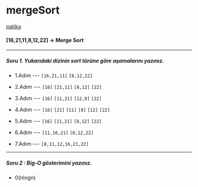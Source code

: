 # mergeSort


<a href='https://www.patika.dev/'>patika</a>
#### **[16,21,11,8,12,22] -> Merge Sort**
---
##### Soru 1. Yukarıdaki dizinin sort türüne göre aşamalarını yazınız.

 - 1.Adım ---  `[16,21,11]` `[8,12,22]`

 - 2.Adım ---  `[16]` `[21,11]` `[8,12]` `[22]`

 - 3.Adım ---  `[16]` `[11,21]` `[12,8]` `[22]`

 - 4.Adım ---  `[16]` `[21]` `[11]` `[8]` `[12]` `[22]`

 - 5.Adım ---  `[16]` `[11,21]` `[8,12]` `[22]`

 - 6.Adım ---  `[11,16,21]` `[8,12,22]`

 - 7.Adım ---  `[8,11,12,16,21,22]`

--- 
##### Soru 2  : Big-O gösterimini yazınız.
 
- 0(nlogn)
